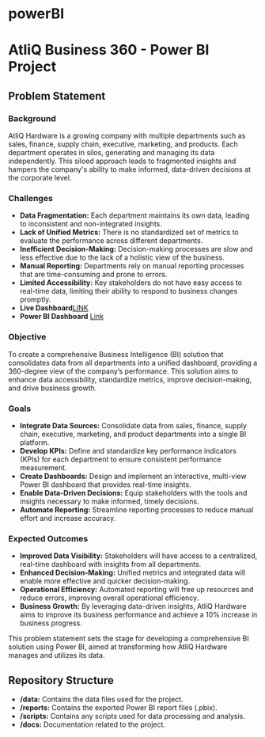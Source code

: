 # powerBI
# AtliQ Business 360 - Power BI Project

## Problem Statement

### Background
AtliQ Hardware is a growing company with multiple departments such as sales, finance, supply chain, executive, marketing, and products. Each department operates in silos, generating and managing its data independently. This siloed approach leads to fragmented insights and hampers the company's ability to make informed, data-driven decisions at the corporate level.

### Challenges
- **Data Fragmentation:** Each department maintains its own data, leading to inconsistent and non-integrated insights.
- **Lack of Unified Metrics:** There is no standardized set of metrics to evaluate the performance across different departments.
- **Inefficient Decision-Making:** Decision-making processes are slow and less effective due to the lack of a holistic view of the business.
- **Manual Reporting:** Departments rely on manual reporting processes that are time-consuming and prone to errors.
- **Limited Accessibility:** Key stakeholders do not have easy access to real-time data, limiting their ability to respond to business changes promptly.
- **Live Dashboard**[LINK](https://www.novypro.com/profile_projects/sai-harshavardhan-kandlakuti)
- **Power BI Dashboard** [Link](https://app.powerbi.com/view?r=eyJrIjoiYWEzNGY1M2QtYmEzMS00NjUzLTk1ZmYtMjg0MmQ3MTczMjE2IiwidCI6ImM2ZTU0OWIzLTVmNDUtNDAzMi1hYWU5LWQ0MjQ0ZGM1YjJjNCJ9)


### Objective
To create a comprehensive Business Intelligence (BI) solution that consolidates data from all departments into a unified dashboard, providing a 360-degree view of the company’s performance. This solution aims to enhance data accessibility, standardize metrics, improve decision-making, and drive business growth.

### Goals
- **Integrate Data Sources:** Consolidate data from sales, finance, supply chain, executive, marketing, and product departments into a single BI platform.
- **Develop KPIs:** Define and standardize key performance indicators (KPIs) for each department to ensure consistent performance measurement.
- **Create Dashboards:** Design and implement an interactive, multi-view Power BI dashboard that provides real-time insights.
- **Enable Data-Driven Decisions:** Equip stakeholders with the tools and insights necessary to make informed, timely decisions.
- **Automate Reporting:** Streamline reporting processes to reduce manual effort and increase accuracy.

### Expected Outcomes
- **Improved Data Visibility:** Stakeholders will have access to a centralized, real-time dashboard with insights from all departments.
- **Enhanced Decision-Making:** Unified metrics and integrated data will enable more effective and quicker decision-making.
- **Operational Efficiency:** Automated reporting will free up resources and reduce errors, improving overall operational efficiency.
- **Business Growth:** By leveraging data-driven insights, AtliQ Hardware aims to improve its business performance and achieve a 10% increase in business progress.

This problem statement sets the stage for developing a comprehensive BI solution using Power BI, aimed at transforming how AtliQ Hardware manages and utilizes its data.

## Repository Structure
- **/data:** Contains the data files used for the project.
- **/reports:** Contains the exported Power BI report files (.pbix).
- **/scripts:** Contains any scripts used for data processing and analysis.
- **/docs:** Documentation related to the project.
